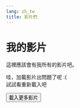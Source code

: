 ```yaml
---
lang: zh_tw
title: 影片們
---
```


# 我的影片

這裡應該會有我所有的影片吧。

<div id="videos" style="display:flex,flex-wrap:wrap,justify-content:flex-end">
哇，加載影片出問題了呢 :( <br>
試試看重新載入吧
</div>

<button class="button" onclick="moreVid(8)" id="load-more">載入更多影片</button>

<script>
  l = "https://spreadsheets.google.com/feeds/cells/1EAGFi2FniYnXfFhzBPYHRCYKfYdhKvtShUYSOAbzUvw/1/public/values?alt=json";
  d = $("#videos");
  d.empty();
  j = JSON.parse(G(l)).feed.entry.filter(v => v.gs$cell.$t.slice(0,2) != '//');
  l = 0;
  function moreVid(s) {
    c = 0;
    for (o of j.slice(l,l+s)) {
      i = o.gs$cell.$t;
      d.append($(`<a href="https://youtu.be/${i}"><img class="video-thumbnail" src="https://img.youtube.com/vi/${i}/mqdefault.jpg"></img></a>`));
      c++; l++;
    }
    if (l >= j.length) $("#load-more").remove()
  }
  moreVid(8);
</script>
